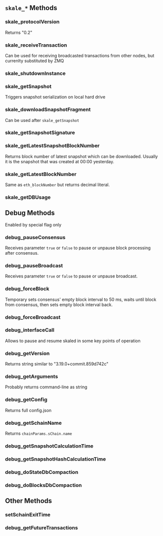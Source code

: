 ## `skale_*` Methods

### skale_protocolVersion
Returns "0.2"

### skale_receiveTransaction
Can be used for receiving broadcasted transactions from other nodes, but currenlty substituted by ZMQ

### skale_shutdownInstance
### skale_getSnapshot
Triggers snapshot serialization on local hard drive

### skale_downloadSnapshotFragment
Can be used after `skale_getSnapshot`

### skale_getSnapshotSignature
### skale_getLatestSnapshotBlockNumber
Returns block number of latest snapshot which can be downloaded. Usually it is the snapshot that was created at 00:00 yesterday.

### skale_getLatestBlockNumber
Same as `eth_blockNumber` but returns decimal literal.

### skale_getDBUsage

## Debug Methods
Enabled by special flag only

### debug_pauseConsensus
Receives parameter `true` or `false` to pause or unpause block processing after consensus.

### debug_pauseBroadcast
Receives parameter `true` or `false` to pause or unpause broadcast.

### debug_forceBlock
Temporary sets consensus' empty block interval to 50 ms, waits until block from consensus, then sets empty block interval back.

### debug_forceBroadcast
### debug_interfaceCall
Allows to pause and resume skaled in some key points of operation

### debug_getVersion
Returns string similar to "3.19.0+commit.859d742c"

### debug_getArguments
Probably returns command-line as string

### debug_getConfig
Returns full config.json

### debug_getSchainName
Returns `chainParams.sChain.name`

### debug_getSnapshotCalculationTime
### debug_getSnapshotHashCalculationTime
### debug_doStateDbCompaction
### debug_doBlocksDbCompaction

## Other Methods
### setSchainExitTime
### debug_getFutureTransactions
